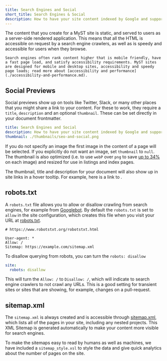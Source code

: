```yaml
---
title: Search Engines and Social
short_title: Search Engines & Social
description: How to have your site content indexed by Google and support rich link previews.
---
```


The content that you create for a MyST site is static, and served to users as a server-side rendered application.
This means that all the HTML is accessible on request by a search engine crawlers, as well as is speedy and accessible for users when they browse.

```{seealso}
Search engines often rank content higher that is mobile friendly, have a fast page load, and satisfy accessibility requirements. MyST sites are designed for mobile and desktop sites, accessibility and speedy page loads; read more about [accessibility and performance](./accessibility-and-performance.md).
```

## Social Previews

Social previews show up on tools like Twitter, Slack, or many other places that you might share a link to your content.
For these to work, they require a `title`, `description` and an optional `thumbnail`. These can be set directly in your document frontmatter.

```yaml
title: Search Engines and Social
description: How to have your site content indexed by Google and support rich link previews.
thumbnail: ./thumbnails/seo-and-social.png
```

If you do not specify an image the first image in the content of a page will be selected. If you explicitly do not want an image, set `thumbnail` to `null`. The thumbnail is also optimized (i.e. to use `webP` over `png` to save [up to 34%](https://developers.google.com/speed/webp) on each image) and resized for use in listings and index pages.

The thumbnail, title and description for your document will also show up in site links in a hover tooltip. For example, here is a link to [](./interactive-notebooks.ipynb).

## robots.txt

A `robots.txt` file allows you to allow or disallow crawling from search engines, for example from [Googlebot](https://developers.google.com/search/docs/crawling-indexing/robots/intro).
By default the `robots.txt` is set to `allow` in the site configuration, which creates this file when you visit your URL at [robots.txt](/robots.txt).

```text
# https://www.robotstxt.org/robotstxt.html

User-agent: *
Allow: /
Sitemap: https://example.com/sitemap.xml
```

To disallow querying from robots, you can turn the `robots: disallow`

```yaml
site:
  robots: disallow
```

This will turn the `Allow: /` to `Disallow: /`, which will indicate to search engine crawlers to not crawl any URLs.
This is a good setting for transient sites or sites that are showing, for example, changes on a pull-request.

## sitemap.xml

The `sitemap.xml` is always created and is accessible through [sitemap.xml](/sitemap.xml), which lists all of the pages in your site, including any nested projects. This XML Sitemap is generated automatically to make your content more visible for search engines.

To make the sitemaps easy to read by humans as well as machines, we have included a `sitemap_style.xsl` to style the data and give quick analytics about the number of pages on the site.
